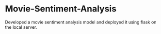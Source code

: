 # Movie-Sentiment-Analysis
Developed a movie sentiment analysis model and deployed it using flask on the local server.
